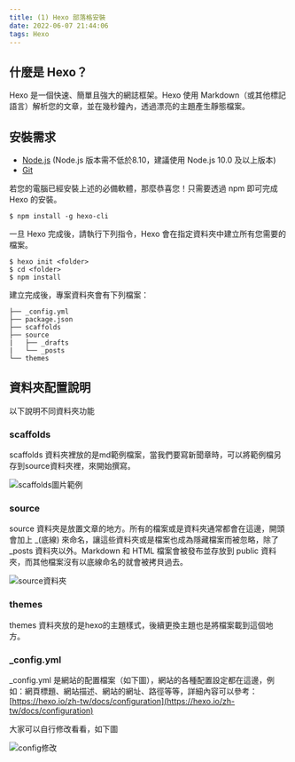 ```yaml
---
title: (1) Hexo 部落格安裝
date: 2022-06-07 21:44:06
tags: Hexo
---
```


## 什麼是 Hexo？
Hexo 是一個快速、簡單且強大的網誌框架。Hexo 使用 Markdown（或其他標記語言）解析您的文章，並在幾秒鐘內，透過漂亮的主題產生靜態檔案。

## 安裝需求
- [Node.js](http://nodejs.org/) (Node.js 版本需不低於8.10，建議使用 Node.js 10.0 及以上版本)
- [Git](http://git-scm.com/)

若您的電腦已經安裝上述的必備軟體，那麼恭喜您！只需要透過 npm 即可完成 Hexo 的安裝。
```
$ npm install -g hexo-cli
```

一旦 Hexo 完成後，請執行下列指令，Hexo 會在指定資料夾中建立所有您需要的檔案。

```
$ hexo init <folder>
$ cd <folder>
$ npm install
```

建立完成後，專案資料夾會有下列檔案：
```
├── _config.yml
├── package.json
├── scaffolds
├── source
|   ├── _drafts
|   └── _posts
└── themes
```

## 資料夾配置說明

以下說明不同資料夾功能

### scaffolds

scaffolds 資料夾裡放的是md範例檔案，當我們要寫新聞章時，可以將範例檔另存到source資料夾裡，來開始撰寫。

![scaffolds圖片範例](https://firebasestorage.googleapis.com/v0/b/project-fb4ac.appspot.com/o/2022060702.png?alt=media&token=3ee586a3-0af2-4191-8cac-1d299028f03b)

### source

source 資料夾是放置文章的地方。所有的檔案或是資料夾通常都會在這邊，開頭會加上 _(底線) 來命名，讓這些資料夾或是檔案也成為隱藏檔案而被忽略，除了 _posts 資料夾以外。Markdown 和 HTML 檔案會被發布並存放到 public 資料夾，而其他檔案沒有以底線命名的就會被拷貝過去。

![source資料夾](https://firebasestorage.googleapis.com/v0/b/project-fb4ac.appspot.com/o/2022060701.png?alt=media&token=a71a827f-ea1c-4ad8-b570-0ce5372488b6)

### themes

themes 資料夾放的是hexo的主題樣式，後續更換主題也是將檔案載到這個地方。

### _config.yml

_config.yml 是網站的配置檔案（如下圖），網站的各種配置設定都在這邊，例如：網頁標題、網站描述、網站的網址、路徑等等，詳細內容可以參考： [https://hexo.io/zh-tw/docs/configuration](https://hexo.io/zh-tw/docs/configuration)

大家可以自行修改看看，如下圖

![config修改](https://firebasestorage.googleapis.com/v0/b/project-fb4ac.appspot.com/o/2022060801.png?alt=media&token=a28a52df-edb2-4848-a690-9fe3f5807343)



